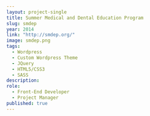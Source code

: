 ```yaml
---
layout: project-single
title: Summer Medical and Dental Education Program
slug: smdep
year: 2014
link: "http://smdep.org/"
image: smdep.png
tags:
  - Wordpress
  - Custom Wordpress Theme
  - JQuery
  - HTML5/CSS3
  - SASS
description:
role:  
  - Front-End Developer
  - Project Manager
published: true
---
```

